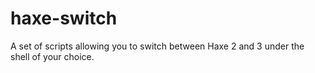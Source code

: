 haxe-switch
===========

A set of scripts allowing you to switch between Haxe 2 and 3 under the shell of your choice.

